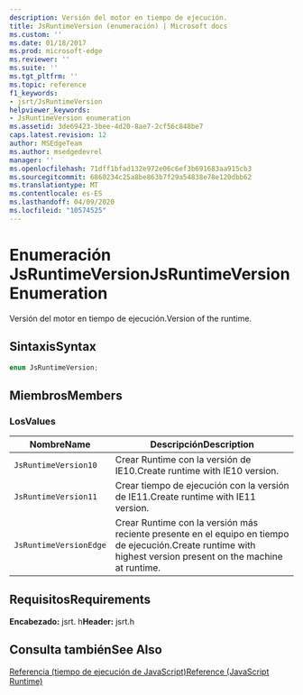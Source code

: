 ```yaml
---
description: Versión del motor en tiempo de ejecución.
title: JsRuntimeVersion (enumeración) | Microsoft docs
ms.custom: ''
ms.date: 01/18/2017
ms.prod: microsoft-edge
ms.reviewer: ''
ms.suite: ''
ms.tgt_pltfrm: ''
ms.topic: reference
f1_keywords:
- jsrt/JsRuntimeVersion
helpviewer_keywords:
- JsRuntimeVersion enumeration
ms.assetid: 3de69423-3bee-4d20-8ae7-2cf56c848be7
caps.latest.revision: 12
author: MSEdgeTeam
ms.author: msedgedevrel
manager: ''
ms.openlocfilehash: 71dff1bfad132e972e06c6ef3b691683aa915cb3
ms.sourcegitcommit: 6860234c25a8be863b7f29a54838e78e120dbb62
ms.translationtype: MT
ms.contentlocale: es-ES
ms.lasthandoff: 04/09/2020
ms.locfileid: "10574525"
---
```

# <span data-ttu-id="44472-103">Enumeración JsRuntimeVersion</span><span class="sxs-lookup"><span data-stu-id="44472-103">JsRuntimeVersion Enumeration</span></span>
<span data-ttu-id="44472-104">Versión del motor en tiempo de ejecución.</span><span class="sxs-lookup"><span data-stu-id="44472-104">Version of the runtime.</span></span>  
  
## <span data-ttu-id="44472-105">Sintaxis</span><span class="sxs-lookup"><span data-stu-id="44472-105">Syntax</span></span>  
  
```cpp  
enum JsRuntimeVersion;  
```  
  
## <span data-ttu-id="44472-106">Miembros</span><span class="sxs-lookup"><span data-stu-id="44472-106">Members</span></span>  
  
### <span data-ttu-id="44472-107">Los</span><span class="sxs-lookup"><span data-stu-id="44472-107">Values</span></span>  
  
|<span data-ttu-id="44472-108">Nombre</span><span class="sxs-lookup"><span data-stu-id="44472-108">Name</span></span>|<span data-ttu-id="44472-109">Descripción</span><span class="sxs-lookup"><span data-stu-id="44472-109">Description</span></span>|  
|----------|-----------------|  
|`JsRuntimeVersion10`|<span data-ttu-id="44472-110">Crear Runtime con la versión de IE10.</span><span class="sxs-lookup"><span data-stu-id="44472-110">Create runtime with IE10 version.</span></span>|  
|`JsRuntimeVersion11`|<span data-ttu-id="44472-111">Crear tiempo de ejecución con la versión de IE11.</span><span class="sxs-lookup"><span data-stu-id="44472-111">Create runtime with IE11 version.</span></span>|  
|`JsRuntimeVersionEdge`|<span data-ttu-id="44472-112">Crear Runtime con la versión más reciente presente en el equipo en tiempo de ejecución.</span><span class="sxs-lookup"><span data-stu-id="44472-112">Create runtime with highest version present on the machine at runtime.</span></span>|  
  
## <span data-ttu-id="44472-113">Requisitos</span><span class="sxs-lookup"><span data-stu-id="44472-113">Requirements</span></span>  
 <span data-ttu-id="44472-114">**Encabezado:** jsrt. h</span><span class="sxs-lookup"><span data-stu-id="44472-114">**Header:** jsrt.h</span></span>  
  
## <span data-ttu-id="44472-115">Consulta también</span><span class="sxs-lookup"><span data-stu-id="44472-115">See Also</span></span>  
 [<span data-ttu-id="44472-116">Referencia (tiempo de ejecución de JavaScript)</span><span class="sxs-lookup"><span data-stu-id="44472-116">Reference (JavaScript Runtime)</span></span>](../chakra-hosting/reference-javascript-runtime.md)
